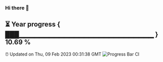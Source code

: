 ### Hi there 👋
⏳ Year progress { ███▁▁▁▁▁▁▁▁▁▁▁▁▁▁▁▁▁▁▁▁▁▁▁▁▁▁▁ } 10.69 %
---
⏰ Updated on Thu, 09 Feb 2023 00:31:38 GMT
![Progress Bar CI](https://github.com/Moyi321/Moyi321/workflows/Progress%20Bar%20CI/badge.svg)
